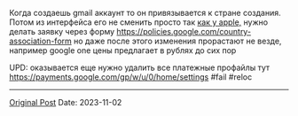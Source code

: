 Когда создаешь gmail аккаунт то он привязывается к стране создания. Потом из интерфейса его не сменить просто так [как у apple,](301.md) нужно делать заявку через форму https://policies.google.com/country-association-form но даже после этого изменения прорастают не везде, например google one цены предлагает в рублях до сих пор


UPD: оказывается еще нужно удалить все платежные профайлы тут https://payments.google.com/gp/w/u/0/home/settings
#fail #reloc

---
[Original Post](https://t.me/lev2tarragona/1682)
Date: 2023-11-02
